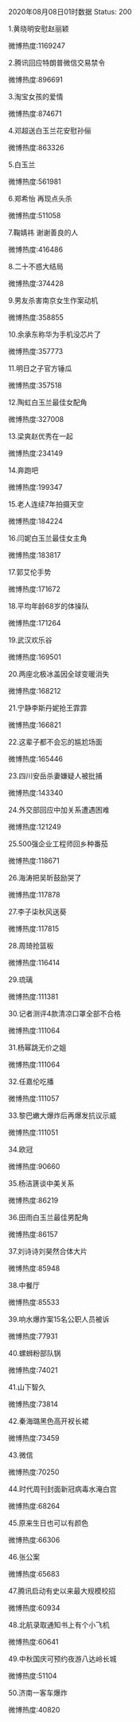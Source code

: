 2020年08月08日01时数据
Status: 200

1.黄晓明安慰赵丽颖

微博热度:1169247

2.腾讯回应特朗普微信交易禁令

微博热度:896691

3.淘宝女孩的爱情

微博热度:874671

4.邓超送白玉兰花安慰孙俪

微博热度:863326

5.白玉兰

微博热度:561981

6.郑希怡 再现点头杀

微博热度:511058

7.鞠婧祎 谢谢善良的人

微博热度:416486

8.二十不惑大结局

微博热度:374428

9.男友杀害南京女生作案动机

微博热度:358855

10.余承东称华为手机没芯片了

微博热度:357773

11.明日之子官方锤瓜

微博热度:357518

12.陶虹白玉兰最佳女配角

微博热度:327008

13.梁爽赵优秀在一起

微博热度:234149

14.奔跑吧

微博热度:199347

15.老人连续7年拍摄天空

微博热度:184224

16.闫妮白玉兰最佳女主角

微博热度:183817

17.郭艾伦手势

微博热度:171672

18.平均年龄68岁的体操队

微博热度:171264

19.武汉欢乐谷

微博热度:169501

20.两座北极冰盖因全球变暖消失

微博热度:168212

21.宁静李斯丹妮抢王霏霏

微博热度:166821

22.这辈子都不会忘的尴尬场面

微博热度:165446

23.四川安岳杀妻嫌疑人被批捕

微博热度:143340

24.外交部回应中加关系遭遇困难

微博热度:121249

25.500强企业工程师回乡种番茄

微博热度:118671

26.海涛把吴昕鼓励哭了

微博热度:117878

27.李子柒秋风送葵

微博热度:117815

28.周琦抢篮板

微博热度:116414

29.琉璃

微博热度:111381

30.记者测评4款清凉口罩全部不合格

微博热度:111064

31.杨幂跳无价之姐

微博热度:111064

32.任嘉伦吃播

微博热度:111057

33.黎巴嫩大爆炸后再爆发抗议示威

微博热度:111051

34.欧冠

微博热度:90660

35.杨洁篪谈中美关系

微博热度:86219

36.田雨白玉兰最佳男配角

微博热度:86157

37.刘诗诗刘昊然合体大片

微博热度:85948

38.中餐厅

微博热度:85533

39.响水爆炸案15名公职人员被诉

微博热度:77931

40.螺蛳粉部队锅

微博热度:74021

41.山下智久

微博热度:73814

42.秦海璐黑色高开衩长裙

微博热度:73459

43.微信

微博热度:70250

44.时代周刊封面新冠病毒水淹白宫

微博热度:68264

45.原来生日也可以有颜色

微博热度:66306

46.张公案

微博热度:65683

47.腾讯启动有史以来最大规模校招

微博热度:60934

48.北航录取通知书上有个小飞机

微博热度:60641

49.中秋国庆可预约夜游八达岭长城

微博热度:51104

50.济南一客车爆炸

微博热度:40820

